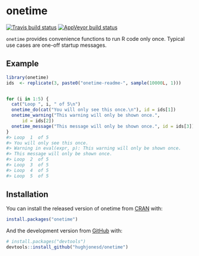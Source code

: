 
<!-- README.md is generated from README.Rmd. Please edit that file -->

# onetime

<!-- badges: start -->

[![Travis build
status](https://travis-ci.org/hughjonesd/onetime.svg?branch=master)](https://travis-ci.org/hughjonesd/onetime)
[![AppVeyor build
status](https://ci.appveyor.com/api/projects/status/github/hughjonesd/onetime?branch=master&svg=true)](https://ci.appveyor.com/project/hughjonesd/onetime)
<!-- badges: end -->

`onetime` provides convenience functions to run R code only once.
Typical use cases are one-off startup messages.

## Example

``` r
library(onetime)
ids  <- replicate(3, paste0("onetime-readme-", sample(10000L, 1)))


for (i in 1:5) {
  cat("Loop ", i, " of 5\n")
  onetime_do(cat("You will only see this once.\n"), id = ids[1])
  onetime_warning("This warning will only be shown once.", 
      id = ids[2])
  onetime_message("This message will only be shown once.", id = ids[3])
}
#> Loop  1  of 5
#> You will only see this once.
#> Warning in eval(expr, p): This warning will only be shown once.
#> This message will only be shown once.
#> Loop  2  of 5
#> Loop  3  of 5
#> Loop  4  of 5
#> Loop  5  of 5
```

## Installation

You can install the released version of onetime from
[CRAN](https://CRAN.R-project.org) with:

``` r
install.packages("onetime")
```

And the development version from [GitHub](https://github.com/) with:

``` r
# install.packages("devtools")
devtools::install_github("hughjonesd/onetime")
```

